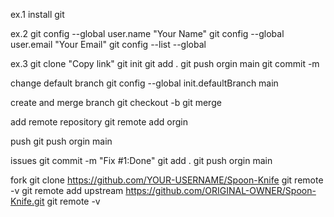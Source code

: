
ex.1
install git

ex.2
git config --global user.name "Your Name"
git config --global user.email "Your Email"
git config --list --global

ex.3
git clone "Copy link"
git init
git add .
git push orgin main
git commit -m

change default branch
git config --global init.defaultBranch main

create and merge branch
git checkout -b <feature-branch>
git merge <feature-branch>

add remote repository
git remote add orgin <remote-url>

push
git push orgin main

issues
git commit -m "Fix #1:Done"
git add .
git push orgin main

fork
git clone https://github.com/YOUR-USERNAME/Spoon-Knife
git remote -v
git remote add upstream https://github.com/ORIGINAL-OWNER/Spoon-Knife.git
git remote -v

